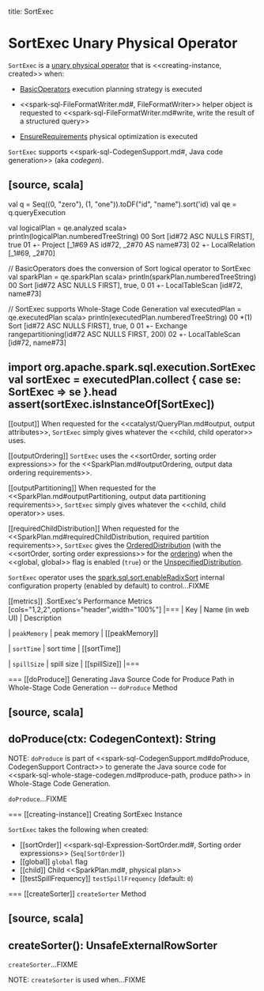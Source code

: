 title: SortExec

# SortExec Unary Physical Operator

`SortExec` is a [unary physical operator](UnaryExecNode.md) that is <<creating-instance, created>> when:

* [BasicOperators](../execution-planning-strategies/BasicOperators.md#Sort) execution planning strategy is executed

* <<spark-sql-FileFormatWriter.md#, FileFormatWriter>> helper object is requested to <<spark-sql-FileFormatWriter.md#write, write the result of a structured query>>

* [EnsureRequirements](../physical-optimizations/EnsureRequirements.md) physical optimization is executed

`SortExec` supports <<spark-sql-CodegenSupport.md#, Java code generation>> (aka _codegen_).

[source, scala]
----
val q = Seq((0, "zero"), (1, "one")).toDF("id", "name").sort('id)
val qe = q.queryExecution

val logicalPlan = qe.analyzed
scala> println(logicalPlan.numberedTreeString)
00 Sort [id#72 ASC NULLS FIRST], true
01 +- Project [_1#69 AS id#72, _2#70 AS name#73]
02    +- LocalRelation [_1#69, _2#70]

// BasicOperators does the conversion of Sort logical operator to SortExec
val sparkPlan = qe.sparkPlan
scala> println(sparkPlan.numberedTreeString)
00 Sort [id#72 ASC NULLS FIRST], true, 0
01 +- LocalTableScan [id#72, name#73]

// SortExec supports Whole-Stage Code Generation
val executedPlan = qe.executedPlan
scala> println(executedPlan.numberedTreeString)
00 *(1) Sort [id#72 ASC NULLS FIRST], true, 0
01 +- Exchange rangepartitioning(id#72 ASC NULLS FIRST, 200)
02    +- LocalTableScan [id#72, name#73]

import org.apache.spark.sql.execution.SortExec
val sortExec = executedPlan.collect { case se: SortExec => se }.head
assert(sortExec.isInstanceOf[SortExec])
----

[[output]]
When requested for the <<catalyst/QueryPlan.md#output, output attributes>>, `SortExec` simply gives whatever the <<child, child operator>> uses.

[[outputOrdering]]
`SortExec` uses the <<sortOrder, sorting order expressions>> for the <<SparkPlan.md#outputOrdering, output data ordering requirements>>.

[[outputPartitioning]]
When requested for the <<SparkPlan.md#outputPartitioning, output data partitioning requirements>>, `SortExec` simply gives whatever the <<child, child operator>> uses.

[[requiredChildDistribution]]
When requested for the <<SparkPlan.md#requiredChildDistribution, required partition requirements>>, `SortExec` gives the [OrderedDistribution](OrderedDistribution.md) (with the <<sortOrder, sorting order expressions>> for the [ordering](OrderedDistribution.md#ordering)) when the <<global, global>> flag is enabled (`true`) or the [UnspecifiedDistribution](UnspecifiedDistribution.md).

`SortExec` operator uses the [spark.sql.sort.enableRadixSort](../SQLConf.md#spark.sql.sort.enableRadixSort) internal configuration property (enabled by default) to control...FIXME

[[metrics]]
.SortExec's Performance Metrics
[cols="1,2,2",options="header",width="100%"]
|===
| Key
| Name (in web UI)
| Description

| `peakMemory`
| peak memory
| [[peakMemory]]

| `sortTime`
| sort time
| [[sortTime]]

| `spillSize`
| spill size
| [[spillSize]]
|===

=== [[doProduce]] Generating Java Source Code for Produce Path in Whole-Stage Code Generation -- `doProduce` Method

[source, scala]
----
doProduce(ctx: CodegenContext): String
----

NOTE: `doProduce` is part of <<spark-sql-CodegenSupport.md#doProduce, CodegenSupport Contract>> to generate the Java source code for <<spark-sql-whole-stage-codegen.md#produce-path, produce path>> in Whole-Stage Code Generation.

`doProduce`...FIXME

=== [[creating-instance]] Creating SortExec Instance

`SortExec` takes the following when created:

* [[sortOrder]] <<spark-sql-Expression-SortOrder.md#, Sorting order expressions>> (`Seq[SortOrder]`)
* [[global]] `global` flag
* [[child]] Child <<SparkPlan.md#, physical plan>>
* [[testSpillFrequency]] `testSpillFrequency` (default: `0`)

=== [[createSorter]] `createSorter` Method

[source, scala]
----
createSorter(): UnsafeExternalRowSorter
----

`createSorter`...FIXME

NOTE: `createSorter` is used when...FIXME
